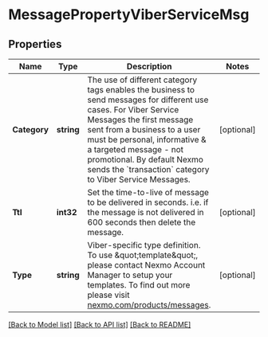 # MessagePropertyViberServiceMsg

## Properties
Name | Type | Description | Notes
------------ | ------------- | ------------- | -------------
**Category** | **string** | The use of different category tags enables the business to send messages for different use cases. For Viber Service Messages the first message sent from a business to a user must be personal, informative &amp; a targeted message - not promotional. By default Nexmo sends the &#x60;transaction&#x60; category to Viber Service Messages. | [optional] 
**Ttl** | **int32** | Set the time-to-live of message to be delivered in seconds. i.e. if the message is not delivered in 600 seconds then delete the message. | [optional] 
**Type** | **string** | Viber-specific type definition. To use \&quot;template\&quot;, please contact Nexmo Account Manager to setup your templates. To find out more please visit [nexmo.com/products/messages](https://www.nexmo.com/products/messages). | [optional] 

[[Back to Model list]](../README.md#documentation-for-models) [[Back to API list]](../README.md#documentation-for-api-endpoints) [[Back to README]](../README.md)


